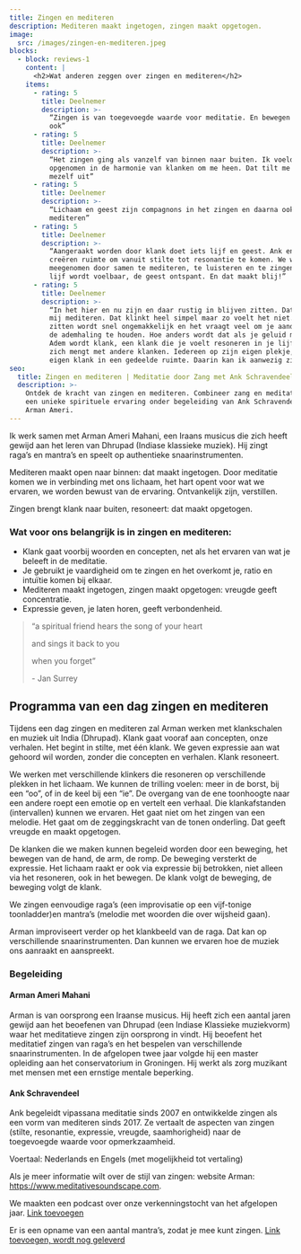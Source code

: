 ```yaml
---
title: Zingen en mediteren
description: Mediteren maakt ingetogen, zingen maakt opgetogen.
image:
  src: /images/zingen-en-mediteren.jpeg
blocks:
  - block: reviews-1
    content: |
      <h2>Wat anderen zeggen over zingen en mediteren</h2>
    items:
      - rating: 5
        title: Deelnemer
        description: >-
          “Zingen is van toegevoegde waarde voor meditatie. En bewegen met klank
          ook”
      - rating: 5
        title: Deelnemer
        description: >-
          “Het zingen ging als vanzelf van binnen naar buiten. Ik voelde me
          opgenomen in de harmonie van klanken om me heen. Dat tilt me boven
          mezelf uit”
      - rating: 5
        title: Deelnemer
        description: >-
          “Lichaam en geest zijn compagnons in het zingen en daarna ook in het
          mediteren”
      - rating: 5
        title: Deelnemer
        description: >-
          “Aangeraakt worden door klank doet iets lijf en geest. Ank en Arman
          creëren ruimte om vanuit stilte tot resonantie te komen. We werden
          meegenomen door samen te mediteren, te luisteren en te zingen. Het
          lijf wordt voelbaar, de geest ontspant. En dat maakt blij!”
      - rating: 5
        title: Deelnemer
        description: >-
          “In het hier en nu zijn en daar rustig in blijven zitten. Dat is voor
          mij mediteren. Dat klinkt heel simpel maar zo voelt het niet. Het
          zitten wordt snel ongemakkelijk en het vraagt veel om je aandacht bij
          de ademhaling te houden. Hoe anders wordt dat als je geluid mag geven.
          Adem wordt klank, een klank die je voelt resoneren in je lijf, die
          zich mengt met andere klanken. Iedereen op zijn eigen plekje, met zijn
          eigen klank in een gedeelde ruimte. Daarin kan ik aanwezig zijn.”
seo:
  title: Zingen en mediteren | Meditatie door Zang met Ank Schravendeel
  description: >-
    Ontdek de kracht van zingen en mediteren. Combineer zang en meditatie voor
    een unieke spirituele ervaring onder begeleiding van Ank Schravendeel en
    Arman Ameri.
---
```

Ik werk samen met Arman Ameri Mahani, een Iraans musicus die zich heeft gewijd aan het leren van Dhrupad (Indiase klassieke muziek). Hij zingt raga’s en mantra’s en speelt op authentieke snaarinstrumenten.

Mediteren maakt open naar binnen: dat maakt ingetogen.   Door meditatie komen  we in verbinding met ons lichaam, het hart opent voor wat we ervaren, we worden bewust van de ervaring. Ontvankelijk zijn, verstillen.

Zingen brengt klank naar buiten, resoneert: dat maakt opgetogen.

### Wat voor ons belangrijk is in zingen en mediteren:

* Klank gaat voorbij woorden en concepten, net als het ervaren van wat je beleeft in de meditatie.
* Je gebruikt je vaardigheid om te zingen en het overkomt je, ratio en intuïtie komen bij elkaar.
* Mediteren maakt ingetogen, zingen maakt opgetogen: vreugde geeft concentratie.
* Expressie geven, je laten horen, geeft verbondenheid.

> “a spiritual friend hears the song of your heart
>
> and sings it back to you
>
> when you forget”
>
> <footer>- Jan Surrey</footer>

## Programma van een dag zingen en mediteren

Tijdens een dag zingen en mediteren zal Arman werken met klankschalen en muziek uit India (Dhrupad). Klank gaat vooraf aan concepten, onze verhalen. Het begint in stilte, met één klank. We geven expressie aan wat gehoord wil worden, zonder die concepten en verhalen. Klank resoneert.

We werken met verschillende klinkers die resoneren op verschillende plekken in het lichaam. We kunnen de trilling voelen: meer in de borst, bij een “oo”, of in de keel bij een “ie”. De overgang van de ene toonhoogte naar een andere roept een emotie op en vertelt een verhaal. Die klankafstanden (intervallen) kunnen we ervaren. Het gaat niet om het zingen van een melodie. Het gaat om de zeggingskracht van de tonen onderling. Dat geeft vreugde en maakt opgetogen.

De klanken die we maken kunnen begeleid worden door een beweging, het bewegen van de hand, de arm, de romp. De beweging versterkt de expressie. Het lichaam raakt er ook via expressie bij betrokken, niet alleen via het resoneren, ook in het bewegen. De klank volgt de beweging, de beweging volgt de klank.

We zingen eenvoudige raga’s (een improvisatie op een vijf-tonige toonladder)en mantra’s (melodie met woorden die over wijsheid gaan).

Arman improviseert verder op het klankbeeld van de raga. Dat kan op verschillende snaarinstrumenten. Dan kunnen we ervaren hoe de muziek ons aanraakt en aanspreekt.

### Begeleiding

#### Arman Ameri Mahani

Arman is van oorsprong een Iraanse musicus. Hij heeft zich een aantal jaren gewijd aan het beoefenen van Dhrupad (een Indiase Klassieke muziekvorm) waar het meditatieve zingen zijn oorsprong in vindt. Hij beoefent het meditatief zingen van raga’s en het bespelen van verschillende snaarinstrumenten. In de afgelopen twee jaar volgde hij een master opleiding aan het conservatorium in Groningen. Hij werkt als zorg muzikant met mensen met een ernstige mentale beperking.

#### Ank Schravendeel

Ank begeleidt vipassana meditatie sinds 2007 en ontwikkelde zingen als een vorm van mediteren sinds 2017. Ze vertaalt de aspecten van zingen (stilte, resonantie, expressie, vreugde, saamhorigheid) naar de toegevoegde waarde voor opmerkzaamheid.

Voertaal: Nederlands en Engels (met mogelijkheid tot vertaling)

Als je meer informatie wilt over de stijl van zingen: website Arman: <a href="https://www.meditativesoundscape.com" target="_blank" rel="noreferrer noopener">https://www.meditativesoundscape.com</a>.

We maakten een podcast over onze verkenningstocht van het afgelopen jaar. [Link toevoegen](#)

Er is een opname van een aantal mantra’s, zodat je mee kunt zingen. [Link toevoegen, wordt nog geleverd](#)